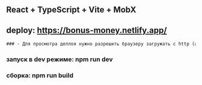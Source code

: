 ## React + TypeScript + Vite + MobX

## deploy: https://bonus-money.netlify.app/
```diff
### - Для просмотра деплоя нужно разрешить браузеру загружать с http (and bold)
```

### запуск в dev режиме: npm run dev

### сборка: npm run build
